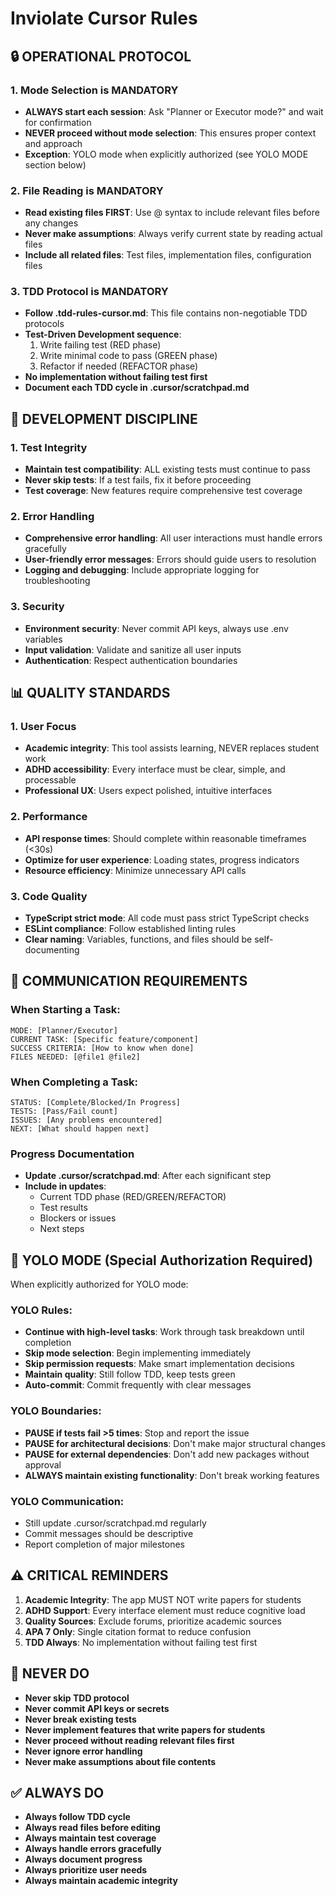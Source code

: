 # Inviolate Cursor Rules

## 🔒 OPERATIONAL PROTOCOL

### 1. Mode Selection is MANDATORY
- **ALWAYS start each session**: Ask "Planner or Executor mode?" and wait for confirmation
- **NEVER proceed without mode selection**: This ensures proper context and approach
- **Exception**: YOLO mode when explicitly authorized (see YOLO MODE section below)

### 2. File Reading is MANDATORY
- **Read existing files FIRST**: Use @ syntax to include relevant files before any changes
- **Never make assumptions**: Always verify current state by reading actual files
- **Include all related files**: Test files, implementation files, configuration files

### 3. TDD Protocol is MANDATORY
- **Follow .tdd-rules-cursor.md**: This file contains non-negotiable TDD protocols
- **Test-Driven Development sequence**:
  1. Write failing test (RED phase)
  2. Write minimal code to pass (GREEN phase)
  3. Refactor if needed (REFACTOR phase)
- **No implementation without failing test first**
- **Document each TDD cycle in .cursor/scratchpad.md**

## 🎯 DEVELOPMENT DISCIPLINE

### 1. Test Integrity
- **Maintain test compatibility**: ALL existing tests must continue to pass
- **Never skip tests**: If a test fails, fix it before proceeding
- **Test coverage**: New features require comprehensive test coverage

### 2. Error Handling
- **Comprehensive error handling**: All user interactions must handle errors gracefully
- **User-friendly error messages**: Errors should guide users to resolution
- **Logging and debugging**: Include appropriate logging for troubleshooting

### 3. Security
- **Environment security**: Never commit API keys, always use .env variables
- **Input validation**: Validate and sanitize all user inputs
- **Authentication**: Respect authentication boundaries

## 📊 QUALITY STANDARDS

### 1. User Focus
- **Academic integrity**: This tool assists learning, NEVER replaces student work
- **ADHD accessibility**: Every interface must be clear, simple, and processable
- **Professional UX**: Users expect polished, intuitive interfaces

### 2. Performance
- **API response times**: Should complete within reasonable timeframes (<30s)
- **Optimize for user experience**: Loading states, progress indicators
- **Resource efficiency**: Minimize unnecessary API calls

### 3. Code Quality
- **TypeScript strict mode**: All code must pass strict TypeScript checks
- **ESLint compliance**: Follow established linting rules
- **Clear naming**: Variables, functions, and files should be self-documenting

## 📝 COMMUNICATION REQUIREMENTS

### When Starting a Task:
```
MODE: [Planner/Executor]
CURRENT TASK: [Specific feature/component]
SUCCESS CRITERIA: [How to know when done]
FILES NEEDED: [@file1 @file2]
```

### When Completing a Task:
```
STATUS: [Complete/Blocked/In Progress]
TESTS: [Pass/Fail count]
ISSUES: [Any problems encountered]
NEXT: [What should happen next]
```

### Progress Documentation
- **Update .cursor/scratchpad.md**: After each significant step
- **Include in updates**:
  - Current TDD phase (RED/GREEN/REFACTOR)
  - Test results
  - Blockers or issues
  - Next steps

## 🚀 YOLO MODE (Special Authorization Required)

When explicitly authorized for YOLO mode:

### YOLO Rules:
- **Continue with high-level tasks**: Work through task breakdown until completion
- **Skip mode selection**: Begin implementing immediately
- **Skip permission requests**: Make smart implementation decisions
- **Maintain quality**: Still follow TDD, keep tests green
- **Auto-commit**: Commit frequently with clear messages

### YOLO Boundaries:
- **PAUSE if tests fail >5 times**: Stop and report the issue
- **PAUSE for architectural decisions**: Don't make major structural changes
- **PAUSE for external dependencies**: Don't add new packages without approval
- **ALWAYS maintain existing functionality**: Don't break working features

### YOLO Communication:
- Still update .cursor/scratchpad.md regularly
- Commit messages should be descriptive
- Report completion of major milestones

## ⚠️ CRITICAL REMINDERS

1. **Academic Integrity**: The app MUST NOT write papers for students
2. **ADHD Support**: Every interface element must reduce cognitive load
3. **Quality Sources**: Exclude forums, prioritize academic sources
4. **APA 7 Only**: Single citation format to reduce confusion
5. **TDD Always**: No implementation without failing test first

## 🛑 NEVER DO

- **Never skip TDD protocol**
- **Never commit API keys or secrets**
- **Never break existing tests**
- **Never implement features that write papers for students**
- **Never proceed without reading relevant files first**
- **Never ignore error handling**
- **Never make assumptions about file contents**

## ✅ ALWAYS DO

- **Always follow TDD cycle**
- **Always read files before editing**
- **Always maintain test coverage**
- **Always handle errors gracefully**
- **Always document progress**
- **Always prioritize user needs**
- **Always maintain academic integrity**